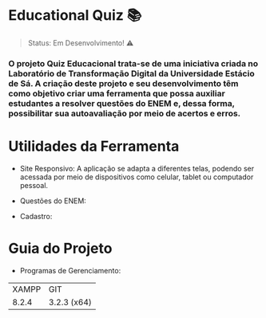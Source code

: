 <h1>Educational Quiz 📚</h1>

> Status: Em Desenvolvimento! ⚠️

### O projeto Quiz Educacional trata-se de uma iniciativa criada no Laboratório de Transformação Digital da Universidade Estácio de Sá. A criação deste projeto e seu desenvolvimento têm como objetivo criar uma ferramenta que possa auxiliar estudantes a resolver questões do ENEM e, dessa forma, possibilitar sua autoavaliação por meio de acertos e erros.

<h1>Utilidades da Ferramenta</h1>

+ Site Responsivo: A aplicação se adapta a diferentes telas, podendo ser acessada por meio de dispositivos como celular, tablet ou computador pessoal.

+ Questões do ENEM:

+ Cadastro:

<h1>Guia do Projeto</h1>

+ Programas de Gerenciamento:
<table>
  <tr>
    <td>XAMPP</td>
    <td>GIT</td>
  </tr>
  <tr>
    <td>8.2.4</td>
    <td>3.2.3 (x64)</td>
  </tr>
</table>

